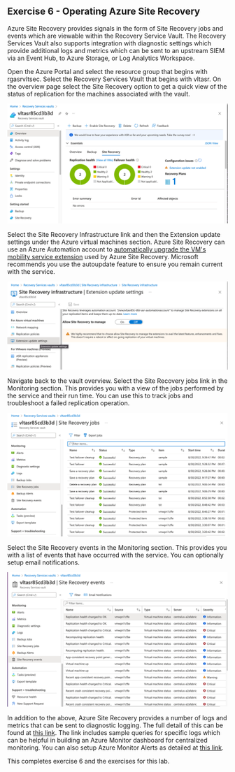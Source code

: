 ## Exercise 6 - Operating Azure Site Recovery

Azure Site Recovery provides signals in the form of Site Recovery jobs and events which are viewable within the Recovery Service Vault. The Recovery Services Vault also supports integration with diagnostic settings which provide additional logs and metrics which can be sent to an upstream SIEM via an Event Hub, to Azure Storage, or Log Analytics Workspace.

Open the Azure Portal and select the resource group that begins with rgasrvltsec. Select the Recovery Services Vault that begins with vltasr. On the overview page select the Site Recovery option to get a quick view of the status of replication for the machines associated with the vault.

![replicated items overview](../images/exercise6-image1.png)

Select the Site Recovery Infrastructure link and then the Extension update settings under the Azure virtual machines section. Azure Site Recovery can use an Azure Automation account to [automatically upgrade the VM's mobility service extension](https://docs.microsoft.com/en-us/azure/site-recovery/azure-to-azure-autoupdate) used by Azure Site Recovery. Microsoft recommends you use the autoupdate feature to ensure you remain current with the service.

![autoupdate](../images/exercise6-image2.png)

Navigate back to the vault overview. Select the Site Recovery jobs link in the Monitoring section. This provides you with a view of the jobs performed by the service and their run time. You can use this to track jobs and troubleshoot a failed replication operation.

![site recovery jobs](../images/exercise6-image3.png)

Select the Site Recovery events in the Monitoring section. This provides you with a list of events that have occurred with the service. You can optionally setup email notifications.

![site recovery events](../images/exercise6-image4.png)

In addition to the above, Azure Site Recovery provides a number of logs and metrics that can be sent to diagnostic logging. The full detail of this can be found at [this link](https://docs.microsoft.com/en-us/azure/site-recovery/monitor-log-analytics). The link includes sample queries for specific logs which can be helpful in building an Azure Monitor dashboard for centralized monitoring. You can also setup Azure Monitor Alerts as detailed at [this link](https://docs.microsoft.com/en-us/azure/azure-monitor/alerts/alerts-create-new-alert-rule?tabs=metric#create-a-new-log-alert-rule-in-the-azure-portal).

This completes exercise 6 and the exercises for this lab.



